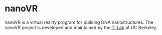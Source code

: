 # nanoVR
nanoVR is a virtual reality program for building DNA nanostructures. The nanoVR project is developed and maintained by the [Ti Lab](https://tilabberkeley.com/) at UC Berkeley.

